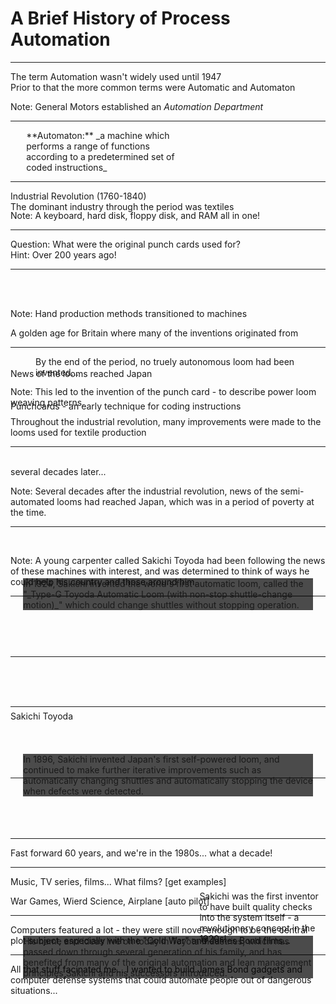 A Brief History of Process Automation
=====================================

---

<!-- .slide: data-background="../assets/background/history/automation.png" data-background-size="1280px 720px" -->

<div>The term <span class="highlight">Automation</span> wasn't widely used until 1947</div>

<div class="fragment">Prior to that the more common terms were <span class="highlight">Automatic</span> and <span class="highlight">Automaton</span></div>

Note: General Motors established an _Automation Department_

---

<!-- .slide: data-background="../assets/background/history/automaton.png" data-background-size="1280px 720px" -->

<div style="width: 50%; margin-left: 5%;">**Automaton:** _a machine which <span class="highlight">performs a range of functions according to a predetermined set of coded instructions</span>_</div>

---

<!-- .slide: data-background="../assets/background/history/IBM1130CopyCard.jpg" data-background-size="1280px 720px" -->


<div style="position: relative; bottom: -24em;"><span class="highlight">Punchcards</span> - an early technique for <span class="highlight">coding instructions</span></div>

Note: A keyboard, hard disk, floppy disk, and RAM all in one!

---

<div><span class="highlight">Question:</span> What were the original punch cards used for?</div>

<div class="fragment"><span class="highlight">Hint:</span> Over 200 years ago!</div>

---

<!-- .slide: data-background="../assets/background/history/Powerloom_weaving_in_1835.jpg" data-background-size="1280px 720px" -->

<div style="position: relative; top: -10em;"><span class="highlight">Industrial Revolution</span> (1760-1840)
<div class="fragment">The dominant industry through the period was <span class="highlight">textiles</span></div></div>


Note: Hand production methods transitioned to machines

A golden age for Britain where many of the inventions originated from

---

<!-- .slide: data-background="../assets/background/history/jean-baptiste-falcon-semi-automated-loom.jpg" data-background-size="1280px 720px" -->

<dir>By the end of the period, no truely autonomous loom had been invented...</dir>

Note: This led to the invention of the punch card - to describe power loom weaving patterns.

Throughout the industrial revolution, many improvements were made to the looms used for textile production

---

<!-- .slide: data-background="../assets/background/history/Toyota_Sakichi_Birthplace.jpg" data-background-size="1280px 720px" -->

<div style="position: relative; top: -10em;">News of the looms reached Japan</div> several decades later...</div>

Note: Several decades after the industrial revolution, news of the semi-automated looms had reached Japan, which was in a period of poverty at the time.

---

<!-- .slide: data-background="../assets/background/history/Sakichi-Toyoda-Young.jpg" data-background-size="500px 720px" -->

<div style="position: relative; bottom: -20em;"><span class="highlight">Sakichi Toyoda</span></div>

Note: 
A young carpenter called Sakichi Toyoda had been following the news of these machines with interest, and was determined to think of ways he could help his country and those around him.

---

<!-- .slide: data-background="https://media.giphy.com/media/5e0n3lu0p42kprOus8/giphy.gif" -->

<div style="margin: auto; background: rgba(0, 0, 0, 0.7); position: relative;
  width: 92%; bottom: -17em;">In 1896, Sakichi invented Japan's first self-powered loom, and continued to make further <span class="highlight">iterative improvements</span> such as automatically changing shuttles and <span class="highlight">automatically stopping the device when defects were detected</span>.</div>

---

<!-- .slide: data-background="https://media.giphy.com/media/8URhokCiR59hCTTWgB/giphy.gif" -->

<div style="margin: auto; background: rgba(0, 0, 0, 0.7); position: relative;
  width: 92%; top: -10em;">In 1924, Sakichi invented the <span class="highlight">world's first automatic loom</span>, called the "_Type-G Toyoda Automatic Loom (with non-stop shuttle-change motion)_" which could <span class="highlight">change shuttles without stopping operation</span>.</div>

---

<!-- .slide: data-background="../assets/background/history/Sakichi-Toyoda.jpg" -->

<div style="position: relative; bottom: -20em; width: 38%; margin-left: 60%;">Sakichi was the first inventor to have <span class="highlight">built quality checks into the system itself</span> - a revolutionary concept in the 1920s!</div>

---

<!-- .slide: data-background="../assets/background/history/toyota_andon.jpg" -->

<div style="margin: auto; background: rgba(0, 0, 0, 0.7); position: relative;
  width: 92%; bottom: -17em;">His name and ideas live on today in <span class="highlight">Toyota Industries</span>, which has passed down through several generation of his family, and has benefited from many of the original <span class="highlight">automation and lean management principles</span> Sakichi and his successors introduced.</div>

---

Fast forward 60 years, and we're in the 1980s... what a decade!

---

<!-- [images of the 80s] -->

Music, TV series, films... What films? [get examples]

War Games, Wierd Science, Airplane [auto pilot]

---

Computers featured a lot - they were still novel enough to be the central plot subject, especially with the "Cold War" and James Bond films...

---

All that stuff facinated me... I wanted to build James Bond gadgets and computer defense systems that could automate people out of dangerous situations...
